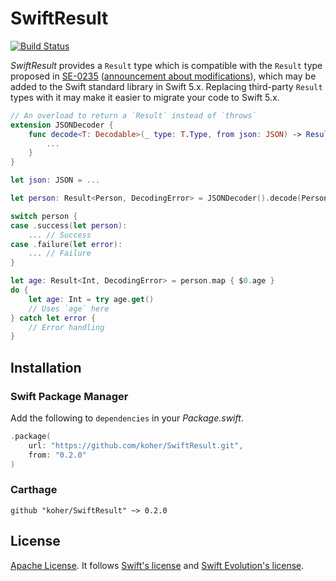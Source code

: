 # SwiftResult

[![Build Status](https://travis-ci.org/koher/SwiftResult.svg?branch=master)](https://travis-ci.org/koher/SwiftResult)

_SwiftResult_ provides a `Result` type which is compatible with the `Result` type proposed in [SE-0235](https://github.com/apple/swift-evolution/blob/master/proposals/0235-add-result.md) ([announcement about modifications](https://forums.swift.org/t/accepted-with-modifications-se-0235-add-result-to-the-standard-library/18603)), which may be added to the Swift standard library in Swift 5.x. Replacing third-party `Result` types with it may make it easier to migrate your code to Swift 5.x.

```swift
// An overload to return a `Result` instead of `throws`
extension JSONDecoder {
    func decode<T: Decodable>(_ type: T.Type, from json: JSON) -> Result<T, DecodingError> {
        ...
    }
}

let json: JSON = ...

let person: Result<Person, DecodingError> = JSONDecoder().decode(Person.self, from: json)

switch person {
case .success(let person):
    ... // Success
case .failure(let error):
    ... // Failure
}

let age: Result<Int, DecodingError> = person.map { $0.age }
do {
    let age: Int = try age.get()
    // Uses `age` here
} catch let error {
    // Error handling
}
```

## Installation

### Swift Package Manager

Add the following to `dependencies` in your _Package.swift_.

```swift
.package(
    url: "https://github.com/koher/SwiftResult.git",
    from: "0.2.0"
)
```

### Carthage

```
github "koher/SwiftResult" ~> 0.2.0
```

## License

[Apache License](LICENSE.txt). It follows [Swift's license](https://github.com/apple/swift/blob/master/LICENSE.txt) and [Swift Evolution's license](https://github.com/apple/swift-evolution/blob/master/LICENSE.txt).
